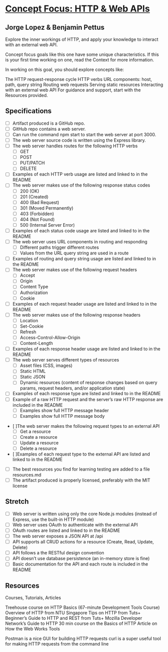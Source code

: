 # [Concept Focus: HTTP & Web APIs](http://jsdev.learnersguild.org/goals/326-Concept_Focus-HTTP_and_Web_APIs.html)

## Jorge Lopez & Benjamin Pettus

Explore the inner workings of HTTP, and apply your knowledge to interact with an external web API.

Concept focus goals like this one have some unique characteristics. If this is your first time working on one, read the Context for more information.

In working on this goal, you should explore concepts like:

The HTTP request-response cycle
HTTP verbs
URL components: host, path, query string
Routing web requests
Serving static resources
Interacting with an external web API
For guidance and support, start with the Resources provided.

## Specifications

- [ ] Artifact produced is a GitHub repo.
- [ ] GitHub repo contains a web server.
- [ ] Can run the command npm start to start the web server at port 3000.
- [ ] The web server source code is written using the Express library.
- [ ] The web server handles routes for the following HTTP verbs
    - [ ] GET
    - [ ] POST
    - [ ] PUT/PATCH
    - [ ] DELETE
- [ ] Examples of each HTTP verb usage are listed and linked to in the README
- [ ] The web server makes use of the following response status codes
    - [ ] 200 (OK)
    - [ ] 201 (Created)
    - [ ] 400 (Bad Request)
    - [ ] 301 (Moved Permanently)
    - [ ] 403 (Forbidden)
    - [ ] 404 (Not Found)
    - [ ] 500 (Internal Server Error)
- [ ] Examples of each status code usage are listed and linked to in the README
- [ ] The web server uses URL components in routing and responding
    - [ ] Different paths trigger different routes
    - [ ] Values from the URL query string are used in a route
- [ ] Examples of routing and query string usage are listed and linked to in the README
- [ ] The web server makes use of the following request headers
    - [ ] Accept
    - [ ] Origin
    - [ ] Content Type
    - [ ] Authorization
    - [ ] Cookie
- [ ] Examples of each request header usage are listed and linked to in the README
- [ ] The web server makes use of the following response headers
    - [ ] Location
    - [ ] Set-Cookie
    - [ ] Refresh
    - [ ] Access-Control-Allow-Origin
    - [ ] Content-Length
- [ ] Examples of each response header usage are listed and linked to in the README
- [ ] The web server serves different types of resources
    - [ ] Asset files (CSS, images)
    - [ ] Static HTML
    - [ ] Static JSON
    - [ ] Dynamic resources (content of response changes based on query params, request headers, and/or application state)
- [ ] Examples of each response type are listed and linked to in the README
- [ ] Example of a raw HTTP request and the server’s raw HTTP response are included in the README
    - [ ] Examples show full HTTP message header
    - [ ] Examples show full HTTP message body
- [ ]The web server makes the following request types to an external API
    - [ ] Get a resource
    - [ ] Create a resource
    - [ ] Update a resource
    - [ ] Delete a resource
- [ ]Examples of each request type to the external API are listed and linked to in the README
- [ ] The best resources you find for learning testing are added to a file resources.md
- [ ] The artifact produced is properly licensed, preferably with the MIT license

## Stretch

- [ ] Web server is written using only the core Node.js modules (instead of Express, use the built-in HTTP module)
- [ ] Web server uses OAuth to authenticate with the external API
- [ ] OAuth routes are listed and linked to in the README
- [ ] The web server exposes a JSON API at /api
- [ ] API supports all CRUD actions for a resource (Create, Read, Update, Delete)
- [ ] API follows a the RESTful design convention
- [ ] API doesn’t use database persistence (an in-memory store is fine)
- [ ] Basic documentation for the API and each route is included in the README

## Resources

Courses, Tutorials, Articles

Treehouse course on HTTP Basics (67-minute Development Tools Course)
Overview of HTTP from NTU Singapore
Tips on HTTP from Tuts+
Beginner’s Guide to HTTP and REST from Tuts+
Mozilla Developer Network’s Guide to HTTP
30 min course on the Basics of HTTP
Article on How the Web Works
Tools

Postman is a nice GUI for building HTTP requests
curl is a super useful tool for making HTTP requests from the command line